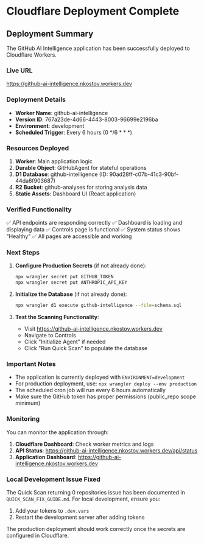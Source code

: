 # Cloudflare Deployment Complete

## Deployment Summary

The GitHub AI Intelligence application has been successfully deployed to Cloudflare Workers.

### Live URL
https://github-ai-intelligence.nkostov.workers.dev

### Deployment Details
- **Worker Name**: github-ai-intelligence
- **Version ID**: 767a23de-4d66-4443-8003-96699e2196ba
- **Environment**: development
- **Scheduled Trigger**: Every 6 hours (0 */6 * * *)

### Resources Deployed
1. **Worker**: Main application logic
2. **Durable Object**: GitHubAgent for stateful operations
3. **D1 Database**: github-intelligence (ID: 90ad28ff-c07b-41c3-90bf-44da6f903687)
4. **R2 Bucket**: github-analyses for storing analysis data
5. **Static Assets**: Dashboard UI (React application)

### Verified Functionality
✅ API endpoints are responding correctly
✅ Dashboard is loading and displaying data
✅ Controls page is functional
✅ System status shows "Healthy"
✅ All pages are accessible and working

### Next Steps

1. **Configure Production Secrets** (if not already done):
   ```bash
   npx wrangler secret put GITHUB_TOKEN
   npx wrangler secret put ANTHROPIC_API_KEY
   ```

2. **Initialize the Database** (if not already done):
   ```bash
   npx wrangler d1 execute github-intelligence --file=schema.sql
   ```

3. **Test the Scanning Functionality**:
   - Visit https://github-ai-intelligence.nkostov.workers.dev
   - Navigate to Controls
   - Click "Initialize Agent" if needed
   - Click "Run Quick Scan" to populate the database

### Important Notes

- The application is currently deployed with `ENVIRONMENT=development`
- For production deployment, use: `npx wrangler deploy --env production`
- The scheduled cron job will run every 6 hours automatically
- Make sure the GitHub token has proper permissions (public_repo scope minimum)

### Monitoring

You can monitor the application through:
1. **Cloudflare Dashboard**: Check worker metrics and logs
2. **API Status**: https://github-ai-intelligence.nkostov.workers.dev/api/status
3. **Application Dashboard**: https://github-ai-intelligence.nkostov.workers.dev

### Local Development Issue Fixed

The Quick Scan returning 0 repositories issue has been documented in `QUICK_SCAN_FIX_GUIDE.md`. 
For local development, ensure you:
1. Add your tokens to `.dev.vars`
2. Restart the development server after adding tokens

The production deployment should work correctly once the secrets are configured in Cloudflare.
